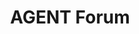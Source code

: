 ---
title: "AGENT Forum"
collection: conferences
permalink: /conference/2021-AGENT-forum
startdate: 2021-10-27
enddate: 2021-10-29
venue: 'Aalto University'
location: 'Finland'
link: 'http://math.aalto.fi/conferences/agent2021/'
---